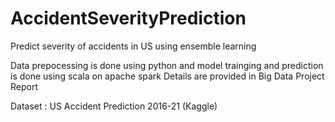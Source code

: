 # AccidentSeverityPrediction
Predict severity of accidents in US using ensemble learning

Data prepocessing is done using python and model trainging and prediction is done using scala on apache spark
Details are provided in Big Data Project Report

Dataset : US Accident Prediction 2016-21 (Kaggle)
